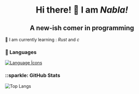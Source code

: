 <h1 align="center">Hi there! 👋 I am <em>Nabla!</em></h1>
<h2 align="center">A new-ish comer in programming</h2>

:seedling: I am currently learning : *Rust* and *c*

### :telescope: Languages

[![Language İcons](https://skillicons.dev/icons?i=rust,java,go,c)](https://skillicons.dev)

<h3>::sparkle: GitHub Stats</h3>

![Top Langs](https://github-readme-stats.vercel.app/api/top-langs/?username=nabla00&layout=donut&theme=radical)
 
